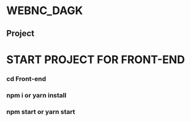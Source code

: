 # WEBNC_DAGK

## Project


# START PROJECT FOR FRONT-END
### cd Front-end
### npm i or yarn install
### npm start or yarn start

